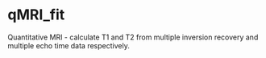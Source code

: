 qMRI_fit
========

Quantitative MRI - calculate T1 and T2 from multiple inversion recovery and multiple echo time data respectively.
